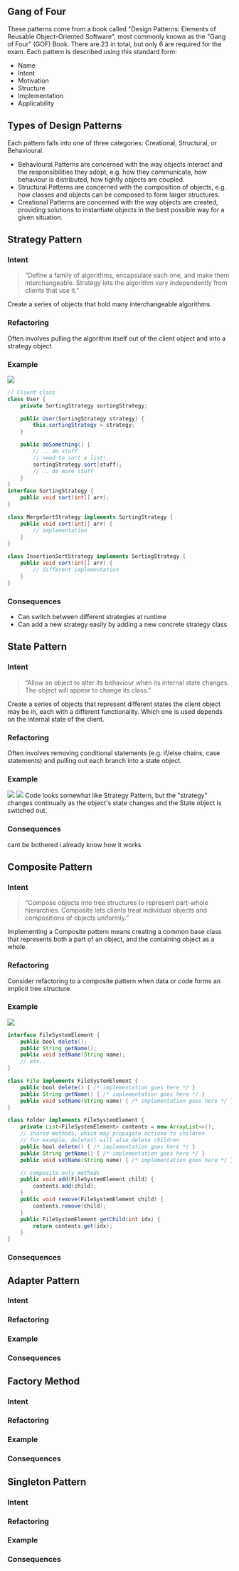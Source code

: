 ## Gang of Four
These patterns come from a book called "Design Patterns: Elements of Reusable Object-Oriented Software", most commonly known as the "Gang of Four" (GOF) Book. There are 23 in total, but only 6 are required for the exam.
Each pattern is described using this standard form:
- Name
- Intent
- Motivation
- Structure
- Implementation
- Applicability
## Types of Design Patterns
Each pattern falls into one of three categories: Creational, Structural, or Behavioural.
-   Behavioural Patterns are concerned with the way objects interact and the responsibilities they adopt, e.g. how they communicate, how behaviour is distributed, how tightly objects are coupled.
-   Structural Patterns are concerned with the composition of objects, e.g. how classes and objects can be composed to form larger structures.
-   Creational Patterns are concerned with the way objects are created, providing solutions to instantiate objects in the best possible way for a given situation.
## Strategy Pattern
### Intent
> “Define a family of algorithms, encapsulate each one, and make them interchangeable. Strategy lets the algorithm vary independently from clients that use it.”

Create a series of objects that hold many interchangeable algorithms.
### Refactoring
Often involves pulling the algorithm itself out of the client object and into a strategy object.
### Example
![](Pasted%20image%2020230122135430.png)
```java
// Client class
class User {
	private SortingStrategy sortingStrategy;

	public User(SortingStrategy strategy) {
		this.sortingStrategy = strategy;
	}

	public doSomething() {
		// .. do stuff
		// need to sort a list!
		sortingStrategy.sort(stuff);
		// .. do more stuff
	}
}
interface SortingStrategy {
	public void sort(int[] arr);
}

class MergeSortStrategy implements SortingStrategy {
	public void sort(int[] arr) {
		// implementation
	}
}

class InsertionSortStrategy implements SortingStrategy {
	public void sort(int[] arr) {
		// different implementation
	}
}
```
### Consequences
-   Can switch between different strategies at runtime
-   Can add a new strategy easily by adding a new concrete strategy class
## State Pattern
### Intent
> “Allow an object to alter its behaviour when its internal state changes. The object will appear to change its class.”

Create a series of objects that represent different states the client object may be in, each with a different functionality. Which one is used depends on the internal state of the client.
### Refactoring
Often involves removing conditional statements (e.g. if/else chains, case statements) and pulling out each branch into a state object.
### Example
![](Pasted%20image%2020230122143159.png)
![](Pasted%20image%2020230122143210.png)
Code looks somewhat like Strategy Pattern, but the "strategy" changes continually as the object's state changes and the State object is switched out.
### Consequences
cant be bothered i already know how it works
## Composite Pattern
### Intent
> “Compose objects into tree structures to represent part-whole hierarchies. Composite lets clients treat individual objects and compositions of objects uniformly.”

Implementing a Composite pattern means creating a common base class that represents both a part of an object, and the containing object as a whole.
### Refactoring
Consider refactoring to a composite pattern when data or code forms an implicit tree structure.
### Example
![](Pasted%20image%2020230122143809.png)
```java
interface FileSystemElement {
	public bool delete();
	public String getName();
	public void setName(String name);
	// etc..
}

class File implements FileSystemElement {
	public bool delete() { /* implementation goes here */ }
	public String getName() { /* implementation goes here */ }
	public void setName(String name) { /* implementation goes here */ }
}

class Folder implements FileSystemElement {
	private List<FileSystemElement> contents = new ArrayList<>();
	// shared methods, which may propagate actions to children
	// for example, delete() will also delete children
	public bool delete() { /* implementation goes here */ }
	public String getName() { /* implementation goes here */ }
	public void setName(String name) { /* implementation goes here */ }

	// composite only methods
	public void add(FileSystemElement child) {
		contents.add(child);
	}
	public void remove(FileSystemElement child) {
		contents.remove(child);
	}
	public FileSystemElement getChild(int idx) {
		return contents.get(idx);
	}
}
```
### Consequences
## Adapter Pattern
### Intent
### Refactoring
### Example
### Consequences
## Factory Method
### Intent
### Refactoring
### Example
### Consequences
## Singleton Pattern
### Intent
### Refactoring
### Example
### Consequences